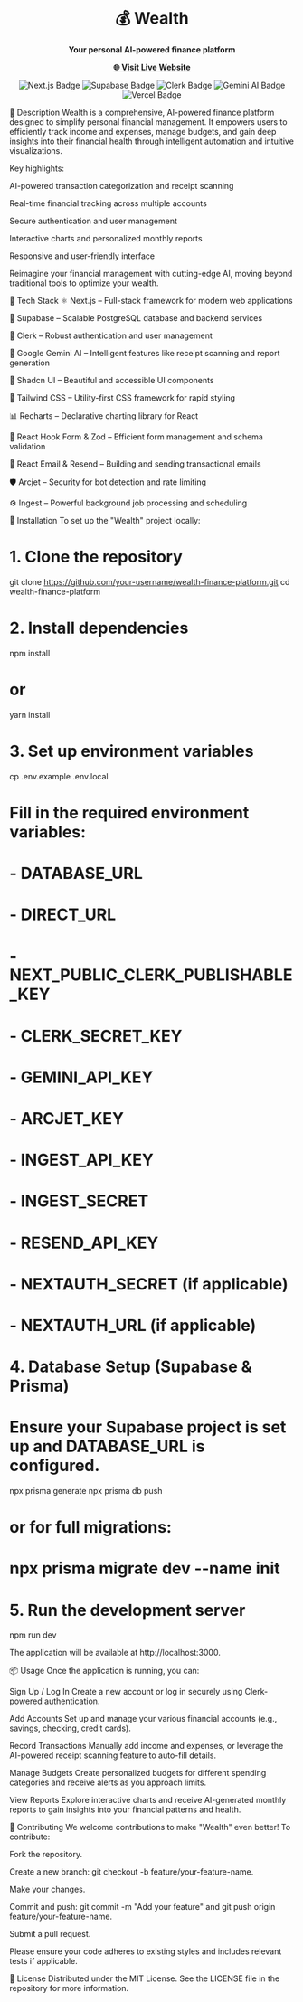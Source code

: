 <div align="center">
<h1>💰 Wealth</h1>
<p><strong>Your personal AI-powered finance platform</strong></p>
</div>

<p align="center">
<a href="https://your-wealth-live-website.com/"><strong>🌐 Visit Live Website</strong></a> <!-- Placeholder for your live website link -->
</p>

<p align="center">
<img src="https://img.shields.io/badge/Next.js-black?style=for-the-badge&logo=next.js" alt="Next.js Badge" />
<img src="https://img.shields.io/badge/Supabase-3ECF8E?style=for-the-badge&logo=supabase&logoColor=white" alt="Supabase Badge" />
<img src="https://img.shields.io/badge/Clerk-3C3C3C?style=for-the-badge&logo=clerk&logoColor=white" alt="Clerk Badge" />
<img src="https://img.shields.io/badge/Gemini_AI-blueviolet?style=for-the-badge&logo=google&logoColor=white" alt="Gemini AI Badge" />
<img src="https://img.shields.io/badge/Deployed-Vercel-000?style=for-the-badge&logo=vercel" alt="Vercel Badge" />
</p>

📖 Description
Wealth is a comprehensive, AI-powered finance platform designed to simplify personal financial management. It empowers users to efficiently track income and expenses, manage budgets, and gain deep insights into their financial health through intelligent automation and intuitive visualizations.

Key highlights:

AI-powered transaction categorization and receipt scanning

Real-time financial tracking across multiple accounts

Secure authentication and user management

Interactive charts and personalized monthly reports

Responsive and user-friendly interface

Reimagine your financial management with cutting-edge AI, moving beyond traditional tools to optimize your wealth.

🔧 Tech Stack
⚛️ Next.js – Full-stack framework for modern web applications

💾 Supabase – Scalable PostgreSQL database and backend services

🔐 Clerk – Robust authentication and user management

🤖 Google Gemini AI – Intelligent features like receipt scanning and report generation

🎨 Shadcn UI – Beautiful and accessible UI components

💨 Tailwind CSS – Utility-first CSS framework for rapid styling

📊 Recharts – Declarative charting library for React

📝 React Hook Form & Zod – Efficient form management and schema validation

📧 React Email & Resend – Building and sending transactional emails

🛡️ Arcjet – Security for bot detection and rate limiting

⚙️ Ingest – Powerful background job processing and scheduling

🚀 Installation
To set up the "Wealth" project locally:

# 1. Clone the repository
git clone https://github.com/your-username/wealth-finance-platform.git
cd wealth-finance-platform

# 2. Install dependencies
npm install
# or
yarn install

# 3. Set up environment variables
cp .env.example .env.local
# Fill in the required environment variables:
# - DATABASE_URL
# - DIRECT_URL
# - NEXT_PUBLIC_CLERK_PUBLISHABLE_KEY
# - CLERK_SECRET_KEY
# - GEMINI_API_KEY
# - ARCJET_KEY
# - INGEST_API_KEY
# - INGEST_SECRET
# - RESEND_API_KEY
# - NEXTAUTH_SECRET (if applicable)
# - NEXTAUTH_URL (if applicable)

# 4. Database Setup (Supabase & Prisma)
# Ensure your Supabase project is set up and DATABASE_URL is configured.
npx prisma generate
npx prisma db push
# or for full migrations:
# npx prisma migrate dev --name init

# 5. Run the development server
npm run dev

The application will be available at http://localhost:3000.

📦 Usage
Once the application is running, you can:

Sign Up / Log In
Create a new account or log in securely using Clerk-powered authentication.

Add Accounts
Set up and manage your various financial accounts (e.g., savings, checking, credit cards).

Record Transactions
Manually add income and expenses, or leverage the AI-powered receipt scanning feature to auto-fill details.

Manage Budgets
Create personalized budgets for different spending categories and receive alerts as you approach limits.

View Reports
Explore interactive charts and receive AI-generated monthly reports to gain insights into your financial patterns and health.

🤝 Contributing
We welcome contributions to make "Wealth" even better! To contribute:

Fork the repository.

Create a new branch: git checkout -b feature/your-feature-name.

Make your changes.

Commit and push: git commit -m "Add your feature" and git push origin feature/your-feature-name.

Submit a pull request.

Please ensure your code adheres to existing styles and includes relevant tests if applicable.

📄 License
Distributed under the MIT License. See the LICENSE file in the repository for more information.
